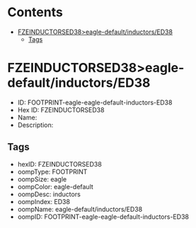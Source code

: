 



Contents
========

* [FZEINDUCTORSED38>eagle-default/inductors/ED38](#fzeinductorsed38eagle-defaultinductorsed38)
	* [Tags](#tags)

# FZEINDUCTORSED38>eagle-default/inductors/ED38

- ID: FOOTPRINT-eagle-eagle-default-inductors-ED38
- Hex ID: FZEINDUCTORSED38
- Name: 
- Description: 

## Tags

- hexID: FZEINDUCTORSED38
- oompType: FOOTPRINT
- oompSize: eagle
- oompColor: eagle-default
- oompDesc: inductors
- oompIndex: ED38
- oompName: eagle-default/inductors/ED38
- oompID: FOOTPRINT-eagle-eagle-default-inductors-ED38
